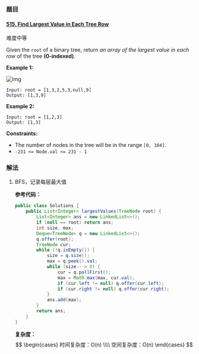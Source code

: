 ### 题目

#### [515. Find Largest Value in Each Tree Row](https://leetcode.cn/problems/find-largest-value-in-each-tree-row/)

难度中等

Given the `root` of a binary tree, return *an array of the largest value in each row* of the tree **(0-indexed)**.

 

**Example 1:**

![img](https://assets.leetcode.com/uploads/2020/08/21/largest_e1.jpg)

```
Input: root = [1,3,2,5,3,null,9]
Output: [1,3,9]
```

**Example 2:**

```
Input: root = [1,2,3]
Output: [1,3]
```

 

**Constraints:**

- The number of nodes in the tree will be in the range `[0, 104]`.
- `-231 <= Node.val <= 231 - 1`

### 解法

1. BFS，记录每层最大值

   **参考代码：**

   ```java
   public class Solutions {
       public List<Integer> largestValues(TreeNode root) {
           List<Integer> ans = new LinkedList<>();
           if (null == root) return ans;
           int size, max;
           Deque<TreeNode> q = new LinkedList<>();
           q.offer(root);
           TreeNode cur;
           while (!q.isEmpty()) {
               size = q.size();
               max = q.peek().val;
               while (size-- > 0) {
                   cur = q.pollFirst();
                   max = Math.max(max, cur.val);
                   if (cur.left != null) q.offer(cur.left);
                   if (cur.right != null) q.offer(cur.right);
               }
               ans.add(max);
           }
           return ans;
       }
   }
   
   ```

   **复杂度：**
   $$
   \begin{cases}
   时间复杂度：O(n)
   \\\\
   空间复杂度：O(n)
   \end{cases}
   $$
   